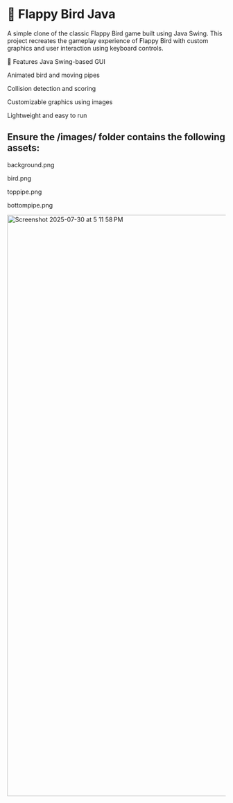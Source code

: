 # 🐤 Flappy Bird Java
A simple clone of the classic Flappy Bird game built using Java Swing. This project recreates the gameplay experience of Flappy Bird with custom graphics and user interaction using keyboard controls.

🚀 Features
Java Swing-based GUI

Animated bird and moving pipes

Collision detection and scoring

Customizable graphics using images

Lightweight and easy to run

## Ensure the /images/ folder contains the following assets:

background.png


bird.png

toppipe.png


bottompipe.png

<img width="716" height="1340" alt="Screenshot 2025-07-30 at 5 11 58 PM" src="https://github.com/user-attachments/assets/13f69660-b15f-4b87-bd18-bb090d55cbb4" />
